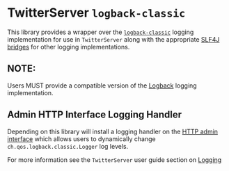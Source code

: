 TwitterServer `logback-classic`
===============================

This library provides a wrapper over the [`logback-classic`](https://www.slf4j.org/manual.html#swapping) logging 
implementation for use in `TwitterServer` along with the appropriate [SLF4J bridges](https://www.slf4j.org/legacy.html)
for other logging implementations.

NOTE:
-----

Users MUST provide a compatible version of the [Logback](https://logback.qos.ch/) logging implementation.

Admin HTTP Interface Logging Handler
------------------------------------

Depending on this library will install a logging handler on the [HTTP admin interface](https://twitter.github.io/twitter-server/Admin.html#admin-interface)
which allows users to dynamically change `ch.qos.logback.classic.Logger` log levels.

For more information see the `TwitterServer` user guide section on [Logging](https://twitter.github.io/twitter-server/Features.html#logging)
